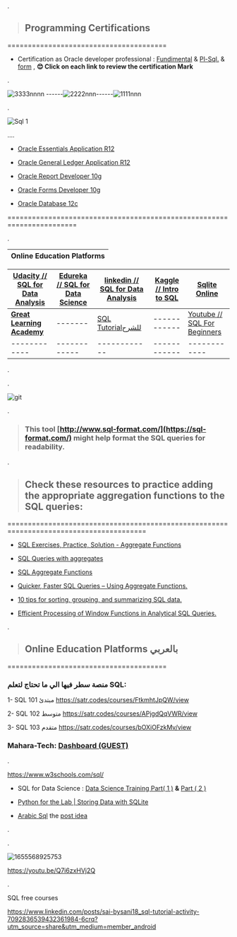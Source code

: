 .



> ## Programming Certifications



   =======================================
   
   

- Certification as Oracle developer professional  : [Fundimental](https://github.com/nancyalaswad90/Certifications/blob/main/Certification%20as%20FundimentalOracle%20developer%20professional%20%20.md) & [Pl-Sql.](https://github.com/nancyalaswad90/Certifications/blob/main/Certification%20as%20pl-sql.%20Oracle%20developer%20professional%20.md) & [form](https://github.com/nancyalaswad90/Certifications/blob/main/Certification%20as%20form%20Oracle%20developer%20professional%20.md) , **😊 Click on each link to review the certification Mark**

.

![3333nnnn](https://user-images.githubusercontent.com/36210723/160532955-94025405-3b80-4879-950b-87b94a727ec0.png) ------![2222nnn](https://user-images.githubusercontent.com/36210723/160533459-d518d4dd-21a0-4930-9874-16f3fb5f1f85.png)------![1111nnn](https://user-images.githubusercontent.com/36210723/160533289-18eb153e-b7c1-45e3-b053-9c6c1620bc23.png)


.


![Sql 1](https://github.com/nancyalaswad90/nancyalaswad90/assets/36210723/4a4d08ca-0df0-4d7b-b5a9-8cf0a0f19c59)






....

- [Oracle Essentials Application R12](https://github.com/nancyalaswad90/Certifications/blob/main/Oracle%20Essentials%20Application%20R12.md)



- [Oracle General Ledger Application R12](https://github.com/nancyalaswad90/Certifications/blob/main/Oracle%20General%20Ledger%20Application%20R12.md)


- [Oracle Report Developer 10g](https://github.com/nancyalaswad90/Certifications/blob/main/Oracle%20Report%20Developer%2010g.md)



- [Oracle Forms Developer 10g](https://github.com/nancyalaswad90/Certifications/blob/main/Oracle%20Forms%20Developer%2010g.md)



- [Oracle Database 12c](https://github.com/nancyalaswad90/Certifications/blob/main/Oracle%20Database%2012c.md)





=======================================================================


.



| **Online Education Platforms**|
 | ------------ | 

| **[Udacity //  SQL for Data Analysis](https://classroom.udacity.com/courses/ud198)** |**[Edureka // SQL for Data Science](https://www.youtube.com/watch?v=HTj7IpsEY5g)**|  **[linkedin  //  SQL for Data Analysis](https://www.linkedin.com/learning/sql-for-data-analysis)**  | **[Kaggle // Intro to SQL](https://www.kaggle.com/learn/intro-to-sql)**| [Sqlite Online](https://sqliteonline.com/) |
| ------------ |  ------------ |------------ | ------------ | ------------ |
|  **[Great Learning Academy](https://www.mygreatlearning.com/academy/learn-for-free/courses/data-science-foundations)**    | -------| [SQL Tutorialللشرح ](https://www.geeksforgeeks.org/sql-tutorial/)  | ------------ |  [ Youtube // SQL For Beginners](https://www.youtube.com/playlist?list=PLEiEAq2VkUUKL3yPbn8yWnatjUg0P0I-Z)  | 
| ------------ | ------------ |------------ | ------------ | ------------ |


.

.

![git](https://user-images.githubusercontent.com/36210723/168467385-257b457e-fcf3-4173-b0e4-2f5760e584db.jpg)


.


> ### This tool [http://www.sql-format.com/](https://sql-format.com/) might help format the SQL queries for readability.



.

> ## Check these resources to practice adding the appropriate aggregation functions to the SQL queries:


========================================================================================



-  [SQL Exercises, Practice, Solution - Aggregate Functions](https://www.w3resource.com/sql-exercises/sql-aggregate-functions.php)



- [SQL Queries with aggregates](https://sqlbolt.com/lesson/select_queries_with_aggregates)


-  [SQL Aggregate Functions](https://mode.com/sql-tutorial/sql-aggregate-functions/)


- [Quicker, Faster SQL Queries – Using Aggregate Functions.](https://www.udemy.com/blog/sql-aggregate-functions/)
 


- [10 tips for sorting, grouping, and summarizing SQL data.](https://www.techrepublic.com/article/10-tips-for-sorting-grouping-and-summarizing-sql-data/)
 



 - [Efficient Processing of Window Functions in Analytical SQL Queries.](http://www.vldb.org/pvldb/vol8/p1058-leis.pdf)
  
  

.

> ## Online Education Platforms بالعربي 



   =======================================
   
   
###  منصة سطر فيها الي ما  تحتاج لتعلم SQL:



1- SQL 101 مبتدئ https://satr.codes/courses/FtkmhtJpQW/view

2- SQL 102 متوسط https://satr.codes/courses/APjgdQqVWR/view

3- SQL 103 متقدم https://satr.codes/courses/bOXiOFzkMv/view




###  Mahara-Tech: [Dashboard (GUEST)](https://maharatech.gov.eg/?)







. 

https://www.w3schools.com/sql/




- SQL for Data Science :  [ Data Science Training Part( 1 )](https://www.youtube.com/watch?v=HTj7IpsEY5g) **&**  [Part ( 2 )](https://www.youtube.com/watch?v=HjbiIlokvwk) 




- [Python for the Lab | Storing Data with SQLite](https://www.pythonforthelab.com/blog/storing-data-with-sqlite/)



- [Arabic Sql](https://media-exp1.licdn.com/dms/document/C561FAQGLFEKPmRnJBA/feedshare-document-pdf-analyzed/0/1650981455004?e=2147483647&v=beta&t=d5DChi0SLnCIK4dkITDpLJeZqrpgbtDGFzo5WAEayXE)  the [post idea](https://www.linkedin.com/posts/eslamabdelglil_sql-%D8%A8%D8%A7%D9%84%D8%B9%D8%B1%D8%A8%D9%8A-activity-6924718125024243713-HiIO/?utm_source=linkedin_share&utm_medium=android_app)

.


.


![1655568925753](https://user-images.githubusercontent.com/36210723/175386007-7765b971-606b-4314-bb8f-2e6204d5342c.jpg)

https://youtu.be/Q7i6zxHVj2Q

.

SQL free courses 

https://www.linkedin.com/posts/sai-bysani18_sql-tutorial-activity-7092836539432361984-6crq?utm_source=share&utm_medium=member_android
